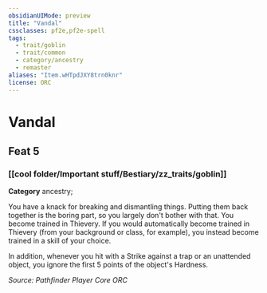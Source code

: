 ```yaml
---
obsidianUIMode: preview
title: "Vandal"
cssclasses: pf2e,pf2e-spell
tags:
  - trait/goblin
  - trait/common
  - category/ancestry
  - remaster
aliases: "Item.wHTpdJXY8trn0knr"
license: ORC
---
```

# Vandal
## Feat 5
### [[cool folder/Important stuff/Bestiary/zz_traits/goblin]]

**Category** ancestry; 




You have a knack for breaking and dismantling things. Putting them back together is the boring part, so you largely don't bother with that. You become trained in Thievery. If you would automatically become trained in Thievery (from your background or class, for example), you instead become trained in a skill of your choice.

In addition, whenever you hit with a Strike against a trap or an unattended object, you ignore the first 5 points of the object's Hardness.

*Source: Pathfinder Player Core*
*ORC*